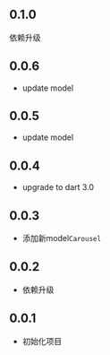 ## 0.1.0

依赖升级

## 0.0.6

* update model

## 0.0.5

* update model

## 0.0.4

* upgrade to dart 3.0

## 0.0.3

* 添加新model`Carousel`

## 0.0.2

* 依赖升级

## 0.0.1

* 初始化项目
